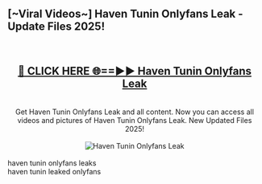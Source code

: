 <h2>[~Viral Videos~] Haven Tunin Onlyfans Leak - Update Files 2025!</h2>
<br>
<div align="center">
<h2><a href="https://betterlinks.top/A2PfLJ" rel="nofollow">🔴 CLICK HERE 🌐==►► Haven Tunin Onlyfans Leak</a></h2>
<br>
Get Haven Tunin Onlyfans Leak and all content. Now you can access all videos and pictures of Haven Tunin Onlyfans Leak. New Updated Files 2025!
<br>
<br>
<a href="https://betterlinks.top/A2PfLJ" rel="nofollow" data-target="animated-image.originalLink"><img src="https://i.ibb.co.com/WyWwxjT/player-gif2.gif" alt="Haven Tunin Onlyfans Leak" style="max-width: 100%; display: inline-block;" data-target="animated-image.originalImage"></a>
</div>
<br>
haven tunin onlyfans leaks<br>
haven tunin leaked onlyfans
